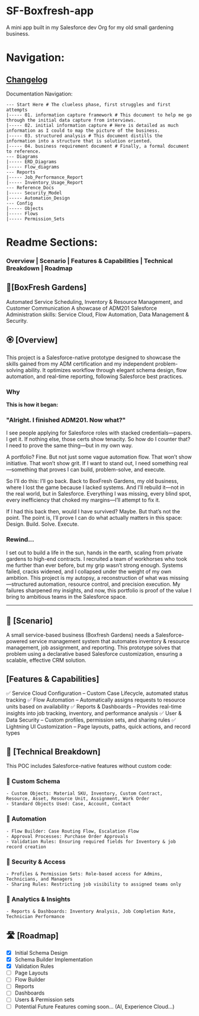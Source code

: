 # SF-Boxfresh-app
A mini app built in my Salesforce dev Org for my old small gardening business.

# Navigation:
## [Changelog](https://github.com/Rwb3n/SF-Boxfresh-app/blob/main/docs/Changelog.md)

Documentation Navigation:
```
--- Start Here # The clueless phase, first struggles and first attempts
|----- 01. information capture framework # This document to help me go through the initial data capture from interviews.
|----- 02. initial information capture # Here is detailed as much information as I could to map the picture of the business.
|----- 03. structured analysis # This document distills the information into a structure that is solution oriented.
|----- 04. business requirement document # Finally, a formal document to reference.
--- Diagrams
|----- ERD_Diagrams
|----- Flow_diagrams
--- Reports
|----- Job_Performance_Report
|----- Inventory_Usage_Report
--- Reference_Docs
|----- Security_Model
|----- Automation_Design
--- Config
|----- Objects
|----- Flows
|----- Permission_Sets
```

# Readme Sections:
### Overview | Scenario | Features & Capabilities | Technical Breakdown | Roadmap

## 🌿[BoxFresh Gardens]
Automated Service Scheduling, Inventory & Resource Management, and Customer Communication
A showcase of ADM201 Salesforce Administration skills: Service Cloud, Flow Automation, Data Management & Security.

## 🏵️ [Overview]
This project is a Salesforce-native prototype designed to showcase the skills gained from my ADM certification and my independent problem-solving ability. It optimizes workflow through elegant schema design, flow automation, and real-time reporting, following Salesforce best practices.

### Why
**This is how it began:** 
### "Alright. I finished ADM201. Now what?"

I see people applying for Salesforce roles with stacked credentials—papers. I get it. If nothing else, those certs show tenacity. So how do I counter that? I need to prove the same thing—but in my own way.

A portfolio? Fine. But not just some vague automation flow. That won’t show initiative. That won’t show grit.
If I want to stand out, I need something real—something that proves I can build, problem-solve, and execute.

So I’ll do this: I’ll go back. Back to BoxFresh Gardens, my old business, where I lost the game because I lacked systems. And I’ll rebuild it—not in the real world, but in Salesforce. 
Everything I was missing, every blind spot, every inefficiency that choked my margins—I’ll attempt to fix it.

If I had this back then, would I have survived? Maybe. But that’s not the point. The point is, I’ll prove I can do what actually matters in this space: Design. Build. Solve. Execute.

### Rewind...

I set out to build a life in the sun, hands in the earth, scaling from private gardens to high-end contracts. I recruited a team of workhorses who took me further than ever before, but my grip wasn’t strong enough. Systems failed, cracks widened, and I collapsed under the weight of my own ambition. This project is my autopsy, a reconstruction of what was missing—structured automation, resource control, and precision execution. My failures sharpened my insights, and now, this portfolio is proof of the value I bring to ambitious teams in the Salesforce space.

---

## 🔶 [Scenario]
A small service-based business (Boxfresh Gardens) needs a Salesforce-powered service management system that automates inventory & resource management, job assignment, and reporting. This prototype solves that problem using a declarative based Salesforce customization, ensuring a scalable, effective CRM solution.

## [Features & Capabilities]
✅ Service Cloud Configuration – Custom Case Lifecycle, automated status tracking
✅ Flow Automation – Automatically assigns requests to resource units based on availability
✅ Reports & Dashboards – Provides real-time insights into job tracking, inventory, and performance analysis
✅ User & Data Security – Custom profiles, permission sets, and sharing rules
✅ Lightning UI Customization – Page layouts, paths, quick actions, and record types

## 🔨 [Technical Breakdown]
This POC includes Salesforce-native features without custom code:
### 🔹 Custom Schema
    - Custom Objects: Material SKU, Inventory, Custom Contract, 
    Resource, Asset, Resource Unit, Assignment, Work Order
    - Standard Objects Used: Case, Account, Contact
### 🔹 Automation
    - Flow Builder: Case Routing Flow, Escalation Flow
    - Approval Processes: Purchase Order Approvals
    - Validation Rules: Ensuring required fields for Inventory & job record creation
### 🔹 Security & Access
    - Profiles & Permission Sets: Role-based access for Admins, Technicians, and Managers
    - Sharing Rules: Restricting job visibility to assigned teams only
### 🔹 Analytics & Insights
    - Reports & Dashboards: Inventory Analysis, Job Completion Rate, Technician Performance

## 🛣️ [Roadmap]
- [x] Initial Schema Design
- [x] Schema Builder Implementation
- [x] Validation Rules
- [ ] Page Layouts
- [ ] Flow Builder
- [ ] Reports
- [ ] Dashboards
- [ ] Users & Permission sets
- [ ] Potential Future Features coming soon... (AI, Experience Cloud...)
